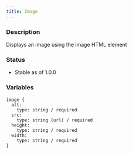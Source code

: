 ```yaml
---
title: Image
---
```


### Description
Displays an image using the image HTML element

### Status
* Stable as of 1.0.0

### Variables
~~~
image {
  alt:
    type: string / required
  src:
    type: string (url) / required
  height:
    type: string / required
  width:
    type: string / required
}
~~~


